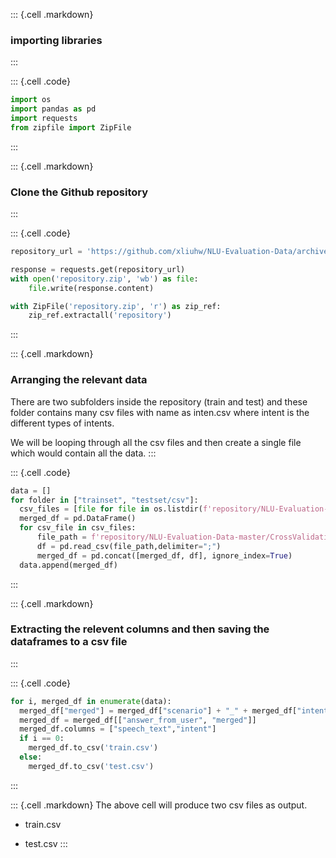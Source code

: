::: {.cell .markdown}
### importing libraries
:::

::: {.cell .code}
``` python
import os
import pandas as pd
import requests
from zipfile import ZipFile
```
:::

::: {.cell .markdown}
### Clone the Github repository
:::

::: {.cell .code}
``` python
repository_url = 'https://github.com/xliuhw/NLU-Evaluation-Data/archive/refs/heads/master.zip'

response = requests.get(repository_url)
with open('repository.zip', 'wb') as file:
    file.write(response.content)

with ZipFile('repository.zip', 'r') as zip_ref:
    zip_ref.extractall('repository')
```
:::

::: {.cell .markdown}
### Arranging the relevant data

There are two subfolders inside the repository (train and test) and these folder contains many csv files with name as inten.csv where intent is the different types of intents.

We will be looping through all the csv files and then create a single file which would contain all the data.
:::

::: {.cell .code}
``` python
data = []
for folder in ["trainset", "testset/csv"]:
  csv_files = [file for file in os.listdir(f'repository/NLU-Evaluation-Data-master/CrossValidation/autoGeneFromRealAnno/autoGene_2018_03_22-13_01_25_169/CrossValidation/KFold_1/{folder}') if file.endswith('.csv')]
  merged_df = pd.DataFrame()
  for csv_file in csv_files:
      file_path = f'repository/NLU-Evaluation-Data-master/CrossValidation/autoGeneFromRealAnno/autoGene_2018_03_22-13_01_25_169/CrossValidation/KFold_1/{folder}' '/' + csv_file
      df = pd.read_csv(file_path,delimiter=";")
      merged_df = pd.concat([merged_df, df], ignore_index=True)
  data.append(merged_df)
```
:::

::: {.cell .markdown}
### Extracting the relevent columns and then saving the dataframes to a csv file
:::

::: {.cell .code}
``` python
for i, merged_df in enumerate(data):
  merged_df["merged"] = merged_df["scenario"] + "_" + merged_df["intent"]
  merged_df = merged_df[["answer_from_user", "merged"]]
  merged_df.columns = ["speech_text","intent"]
  if i == 0:
    merged_df.to_csv('train.csv')
  else:
    merged_df.to_csv('test.csv')
```
:::

::: {.cell .markdown}
The above cell will produce two csv files as output.

-   train.csv

-   test.csv
:::

